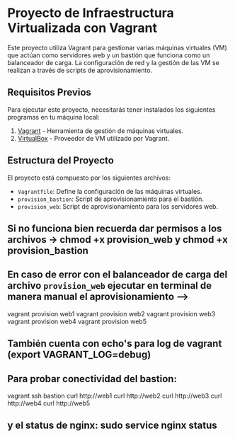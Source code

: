 # Proyecto de Infraestructura Virtualizada con Vagrant

Este proyecto utiliza Vagrant para gestionar varias máquinas virtuales (VM) que actúan como servidores web y un bastión que funciona como un balanceador de carga. 
La configuración de red y la gestión de las VM se realizan a través de scripts de aprovisionamiento.

## Requisitos Previos

Para ejecutar este proyecto, necesitarás tener instalados los siguientes programas en tu máquina local:

1. [Vagrant](https://www.vagrantup.com/downloads) - Herramienta de gestión de máquinas virtuales.
2. [VirtualBox](https://www.virtualbox.org/wiki/Downloads) - Proveedor de VM utilizado por Vagrant.

## Estructura del Proyecto

El proyecto está compuesto por los siguientes archivos:

- `Vagrantfile`: Define la configuración de las máquinas virtuales.
- `provision_bastion`: Script de aprovisionamiento para el bastión.
- `provision_web`: Script de aprovisionamiento para los servidores web.

## Si no funciona bien recuerda dar permisos a los archivos -> chmod +x provision_web y chmod +x provision_bastion


## En caso de error con el balanceador de carga del archivo `provision_web` ejecutar en terminal de manera manual el aprovisionamiento --> 
vagrant provision web1
vagrant provision web2
vagrant provision web3
vagrant provision web4
vagrant provision web5

## También cuenta con echo's para log de vagrant (export VAGRANT_LOG=debug)

## Para probar conectividad del bastion:
vagrant ssh bastion
curl http://web1
curl http://web2
curl http://web3
curl http://web4
curl http://web5

## y el status de nginx: sudo service nginx status
